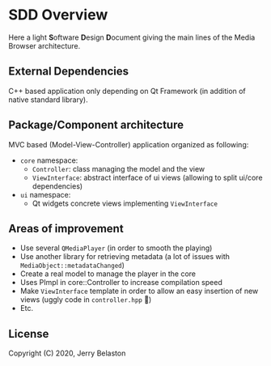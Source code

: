 # SDD Overview

Here a light **S**oftware **D**esign **D**ocument giving the main lines of the Media Browser architecture.

## External Dependencies

C++ based application only depending on Qt Framework (in addition of native standard library).

## Package/Component architecture

MVC based (Model-View-Controller) application organized as following:

- `core` namespace:
	- `Controller`: class managing the model and the view
	- `ViewInterface`: abstract interface of ui views (allowing to split ui/core dependencies)
- `ui` namespace:
	- Qt widgets concrete views implementing `ViewInterface`

## Areas of improvement

- Use several `QMediaPlayer` (in order to smooth the playing)
- Use another library for retrieving metadata (a lot of issues with `MediaObject::metadataChanged`)
- Create a real model to manage the player in the core
- Uses PImpl in core::Controller to increase compilation speed
- Make `ViewInterface` template in order to allow an easy insertion of new views (uggly code in `controller.hpp` :slightly_smiling_face:)
- Etc.

## License

Copyright (C) 2020, Jerry Belaston